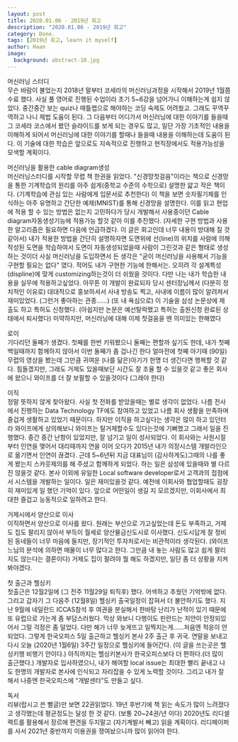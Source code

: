 ```yaml
---
layout: post
title: 2020.01.06 - 2019년 회고
description: "2020.01.06 - 2019년 회고" 
category: Done.
tags: [2019년 회고, learn it myself]
author: Haan
image:
  background: abstract-10.jpg
---
```



머신러닝 스터디<br/>
무슨 바람이 불었는지 2018년 말부터 코세라의 머신러닝과정을 시작해서 2019년 1월쯤 수료 했다. 사실 풀 영어로 진행된 수업이라 초기 5~6강을 넘어가니 이해하는게 쉽지 않았다. 중간중간 보는 quiz나 매틀랩으로 해야하는 코딩 숙제도 어려웠고.
그래도 꾸역꾸역하고 나니 제법 도움이 된다.
그 다음부터 어디가서 머신러닝에 대한 이야기를 들을때 그 코세라 코스에서 봤던 슬라이드를 보게 되는 경우도 많고, 일단 가장 기초적인 내용을 이해하게 되어서 머신러닝에 대한 이야기를 할때나 들을때 내용을 이해하는데 도움이 된다.
이 기술에 대한 학습은 앞으로도 지속적으로 진행하고 현직장에서도 적용가능성을 모색할 계획이다.

머신러닝을 활용한 cable diagram생성<br/>
머신러닝스터디를 시작할 무렵 책 한권을 읽었다. 
"신경망첫걸음"이라는 책으로 신경망을 통한 기계학습의 원리를 아주 쉽게(중학교 수준의 수학으로) 설명한 얇고 작은 책이다. (기계학습에 관심 있는 사람에게 입문서로 추천한다)
이 책을 보면 숫자필기체를 인식하는 아주 유명하고 간단한 예제(MNIST)를 통해 신경망을 설명한다. 이를 읽고 현업에 적용 할 수 있는 방법은 없는지 고민하다가 당시 개발해서 사용중이던 Cable diagram자동생성기능에 적용가능 할것 같아 이를 추진했다.
(자세한 구현 방법과 사용한 알고리즘은 필요하면 다음에 언급하겠다. 이 글은 회고인데 너무 내용이 방대해 질 것 같아서)
내가 적용한 방법을 간단히 설명하자면 도면위에 선(line)의 위치를 사람에 의해 작성된 도면을 학습하여서 도면이 자동생성되었을때 사람이 그린것과 같은 형태로 생성하는 것이더
사실 머신러닝을 도입하면서 든 생각은
"굳이 머신러닝을 사용해서 기능을 구현할 필요는 없다" 였다. 적어도 내가 구현한 기능에 한해서는.
오히려 각 설계특성(displine)에 맞게 customizing하는것이 더 쉬웠을 것이다.
다만 나는 내가 학습한 내용을 실무에 적용하고싶었다.
아무튼 이 개발이 완료되자 당시 센터장님께서 (다분히 정치적인 이유로) 대대적으로 홍보하셔서 사내 방송도 찍고, 사내에 이름이 많이 알려져서 재미있었다. (그런거 좋아하는 관종......)
(또 내 욕심으로) 이 기술을 삼성 논문상에 제출도 하고 특허도 신청했다.
(아쉽지만 논문은 예선탈락했고 특허는 출원신청 완료된 상태에서 퇴사했다)
미약하지만, 머신러닝에 대해 이제 첫걸음을 뗀 의미있는 한해였다

로이 <br/>
기다리던 둘째가 생겼다. 첫째를 한번 키워봤으니 둘째는 편할까 싶기도 한데, 내가 첫째 백일때까지 함께하지 않아서 이번 둘째가 좀 겁나긴 한다
얼마전에 첫째 아기때 (90일)무렵의 영상을 봤는데 그만큼 귀여운 (나를 닮은)아기가 한명 더 생긴다면 행복할 것 같다.
힘들겠지만, 그래도 거제도 있을때보단 시간도 잘 조율 할 수 있을것 같고 좋은 회사에 왔으니 와이프를 더 잘 보필할 수 있을것이다 (그래야 한다)

이직<br/>
정말 뜻하지 않게 찾아왔다.
사실 첫 전화를 받았을때는 별로 생각이 없었다. 
나름 전사에서 진행하는 Data Technology TF에도 참여하고 있었고 나름 회사 생활을 만족하며 즐겁게 생활하고 있었기 때문이다. 
하지만 이직을 하고싶다는 생각은 많이 하고 있던터라 와이프에게 상의해보니 와이프는 탈거제할수도 있다는것에 기뻐했고 그래서 일을 진행했다. 
중간 중간 난항이 있었지만, 잘 넘기고 일이 성사되었다.
이 회사와는 사원시절부터 인연을 맺어서 대리때까지 연을 이어 오다가 2015년 내가 의장시스템 개발라인으로 옮기면서 인연이 끊겼다.
근데 5~6년뒤 지금 대표님이 (감사하게도)그때의 나를 좋게 봤는지 스카웃제의를 해 주셨고 함께하게 되었다. 
하는 일은 삼성에 있을때와 별 다르진 않을것 같다. 본사 이외에 유일한 Local software developer로서 고객과의 접점에서 시스템을 개발하는 일이다. 
일은 재미있을것 같다. 예전에 이회사와 협업할때도 굉장히 재미있게 일 했던 기억이 있다.
앞으로 어떤일이 생길 지 모르겠지만, 이회사에서 최대한 즐겁고 능동적으로 일하려고 한다.

거제시에서 양산으로 이사<br/>
이직하면서 양산으로 이사를 왔다. 
원래는 부산으로 가고싶었는데 돈도 부족하고, 거제도 집도 팔리지 않아서 부득이 월세로 양산물금신도시로 이사했다. 
신도시답게 잘 정비된 동네들이 너무 마음에 들지만, 장기적인 투자처로서는 비관적이라 생각된다. 
(와이프느님의 분석에 의하면 매물이 너무 많다고 한다. 그만큼 내 놓는 사람도 많고 쉽게 팔리지도 않는다는 결론이다)
거제도 집이 팔려야 뭘 해도 하겠지만, 일단 좀 더 상황을 지켜봐야겠다. 

첫 출근과 헬싱키<br/>
첫출근은 12월2일에 (그 전주 11월29일 퇴직후) 했다. 어색하고 추웠던 기억밖에 없다. 
그리고 갑자기 그 다음주 (12월8일) 헬싱키 출국일정이 잡혀서 더 불안하기도 했다. 
지난 9월에 네덜란드 ICCAS참석 후 여권을 분실해서 한바탕 난리가 난적이 있기 때문에 또 유럽으로 가는게 좀 부담스러웠다. 
막상 와보니 다행이도 핀란드는 치안이 안정되있어서 그럴 걱정은 좀 덜었다. 다만 해가 너무 늦게뜨고 일찍지는게......처음엔 적응이 안되었다. 
그렇게 한국오피스 5일 출근하고 헬싱키 본사 2주 출근 후 귀국. 연말을 보내고 다시 오늘 (2020년 1월6일) 3주간 일정으로 헬싱키에 들어간다. (이 글을 쓰는곳은 헬싱키행 비행기 안이다.)
아직까지는 헬싱키본사가 한국오피스보다 더 편하다.(더 많이 출근했다.)
개발자로 입사하였으니,
내가 해여할 local issue는 최대한 빨리 끝내고 나도 한명의 개발자로 본사에 인식되고 자리잡을 수 있게 노력할 것이다. 
그리고 내가 잘 해서 나중엔 한국오피스에 “개발센터”도 만들고 싶다. 

독서 <br/>
리뷰(랍시고 쓴 뻘글)만 보면 22권읽었다. 
19년 후반기에 책 읽는 속도가 많이 느려졌다고 생각했는데 평균정도는 달성 한 것 같다. 
(보통 20~24권/년 이다)
2020년도 리디셀랙트를 활용해서 장르에 편견을 두지말고 (자기계발서 빼고) 읽을 계획이다. 
리디페이퍼를 사서 2021년 중반까지 이용권을 쟁여놨으니까 많이 읽어야 한다. 